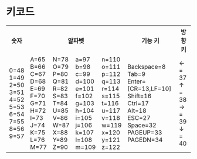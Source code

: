 # 키코드

<table>
    <tr>
    	<th>숫자</th>
        <th colspan="4">알파벳</th>
        <th>기능 키</th>
        <th> 방향키</th>
    </tr>
    <tr>
    	<td>0=48<br>1=49<br>2=50<br>3=51<br>4=52<br>5=53<br>6=54<br>7=55<br>8=56<br>9=57</td>
        <td>A=65<br>B=66<br>C=67<br>D=68<br>E=69<br>F=70<br>G=71<br>H=72<br>I=73<br>J=74<br>K=75<br>L=76<br>M=77</td>
        <td>N=78<br>O=79<br>P=80<br>Q=81<br>R=82<br>S=83<br>T=84<br>U=85<br>V=86<br>W=87<br>X=88<br>Y=89<br>Z=90</td>
        <td>a=97<br>b=98<br>c=99<br>d=100<br>e=101<br>f=102<br>g=103<br>h=104<br>i=105<br>j=106<br>k=107<br>l=108<br>m=109</td>
        <td>n=110<br>o=111<br>p=112<br>q=113<br>r=114<br>s=115<br>t=116<br>u=117<br>v=118<br>w=119<br>x=120<br>y=121<br>z=122</td>
        <td>Backspace=8<br>Tab=9<br>Enter=[CR=13,LF=10]<br>Shift=16<br>Ctrl=17<br>Alt=18<br>ESC=27<br>Space=32<br>PAGEUP=33<br>PAGEDN=34</td>
        <td>← = 37<br>↑ = 38<br>→ = 39<br>↓ = 40</td>
    </tr>
</table>